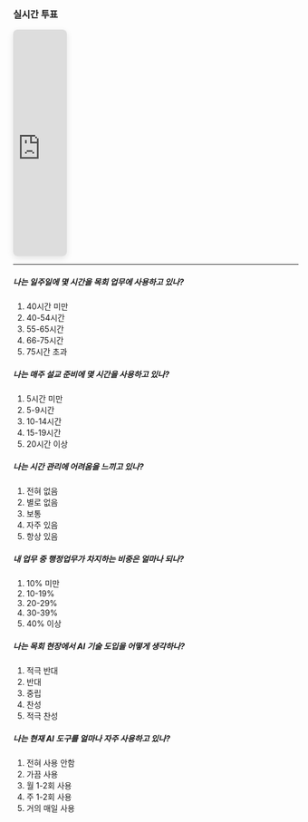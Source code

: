 ### 실시간 투표

<iframe 
  src="http://localhost:5175/workshop/-OW38RBKPEPb9d65XM69/participate" 
  width="95vw" 
  height="70vh" 
  frameborder="0" 
  style="border: none; border-radius: 8px; box-shadow: 0 4px 12px rgba(0,0,0,0.1); min-height: 400px; max-width: 1200px;"
  title="실시간 투표"
></iframe>

---

##### 나는 일주일에 몇 시간을 목회 업무에 사용하고 있나?

1. 40시간 미만
2. 40-54시간
3. 55-65시간
4. 66-75시간
5. 75시간 초과

##### 나는 매주 설교 준비에 몇 시간을 사용하고 있나?

1. 5시간 미만
2. 5-9시간
3. 10-14시간
4. 15-19시간
5. 20시간 이상

##### 나는 시간 관리에 어려움을 느끼고 있나?

1. 전혀 없음
2. 별로 없음
3. 보통
4. 자주 있음
5. 항상 있음

##### 내 업무 중 행정업무가 차지하는 비중은 얼마나 되나?

1. 10% 미만
2. 10-19%
3. 20-29%
4. 30-39%
5. 40% 이상

##### 나는 목회 현장에서 AI 기술 도입을 어떻게 생각하나?

1. 적극 반대
2. 반대
3. 중립
4. 찬성
5. 적극 찬성

##### 나는 현재 AI 도구를 얼마나 자주 사용하고 있나?

1. 전혀 사용 안함
2. 가끔 사용
3. 월 1-2회 사용
4. 주 1-2회 사용
5. 거의 매일 사용
